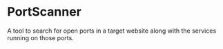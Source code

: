 # PortScanner
A tool to search for open ports in a target website along with the services running on those ports.
